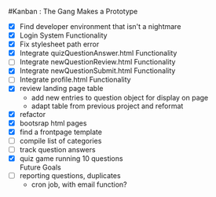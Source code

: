 #Kanban : The Gang Makes a Prototype

- [x] Find developer environment that isn't a nightmare </br>
- [x] Login System Functionality </br>
- [x] Fix stylesheet path error </br>
- [x] Integrate quizQuestionAnswer.html Functionality </br>
- [ ] Integrate newQuestionReview.html Functionality </br>
- [x] Integrate newQuestionSubmit.html Functionality </br>
- [ ] Integrate profile.html Functionality </br>
- [x] review landing page table </br>
    - add new entries to question object for display on page</br>
    - adapt table from previous project and reformat</br>
- [x] refactor</br>
- [x] bootsrap html pages</br>
- [x] find a frontpage template</br>
- [ ] compile list of categories</br>
- [ ] track question answers</br>
- [x] quiz game running 10 questions</br>
Future Goals</br>
- [ ] reporting questions, duplicates </br>
    - cron job, with email function? </br>
